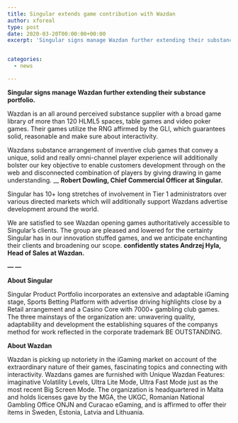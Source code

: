 ```yaml
---
title: Singular extends game contribution with Wazdan
author: xforeal 
type: post
date: 2020-03-20T00:00:00+00:00
excerpt: 'Singular signs manage Wazdan further extending their substance portfolio '


categories:
  - news

---
```

**Singular signs manage Wazdan further extending their substance portfolio.** 

Wazdan is an all around perceived substance supplier with a broad game library of more than 120 HLML5 spaces, table games and video poker games. Their games utilize the RNG affirmed by the GLI, which guarantees solid, reasonable and make sure about interactivity. 

Wazdans substance arrangement of inventive club games that convey a unique, solid and really omni-channel player experience will additionally bolster our key objective to enable customers development through on the web and disconnected combination of players by giving drawing in game understanding.  __ **Robert Dowling, Chief Commercial Officer at Singular.** 

Singular has 10+ long stretches of involvement in Tier 1 administrators over various directed markets which will additionally support Wazdans advertise development around the world. 

We are satisfied to see Wazdan opening games authoritatively accessible to Singular&#8217;s clients. The group are pleased and lowered for the certainty Singular has in our innovation stuffed games, and we anticipate enchanting their clients and broadening our scope. **confidently states Andrzej Hyla, Head of Sales at Wazdan.** 

**&#8212; &#8212;** 

**About Singular** 

Singular Product Portfolio incorporates an extensive and adaptable iGaming stage, Sports Betting Platform with advertise driving highlights close by a Retail arrangement and a Casino Core with 7000+ gambling club games. The three mainstays of the organization are: unwavering quality, adaptability and development the establishing squares of the companys method for work reflected in the corporate trademark BE OUTSTANDING. 

**About Wazdan** 

Wazdan is picking up notoriety in the iGaming market on account of the extraordinary nature of their games, fascinating topics and connecting with interactivity. Wazdans games are furnished with Unique Wazdan Features: imaginative Volatility Levels, Ultra Lite Mode, Ultra Fast Mode just as the most recent Big Screen Mode. The organization is headquartered in Malta and holds licenses gave by the MGA, the UKGC, Romanian National Gambling Office ONJN and Curacao eGaming, and is affirmed to offer their items in Sweden, Estonia, Latvia and Lithuania.